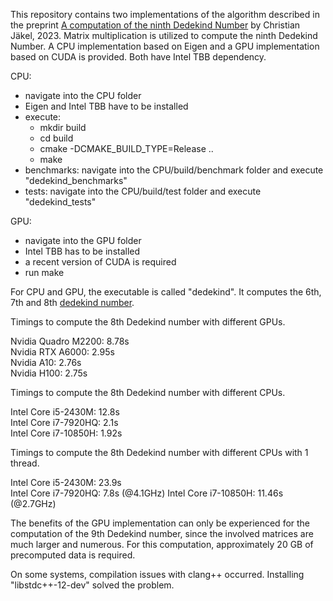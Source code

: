 This repository contains two implementations of the algorithm described in the preprint [A computation of the ninth Dedekind Number](https://arxiv.org/abs/2304.00895) by Christian Jäkel, 2023. Matrix multiplication is utilized to compute the ninth Dedekind Number. A CPU implementation based on Eigen and a GPU implementation based on CUDA is provided. Both have Intel TBB dependency.

CPU:
- navigate into the CPU folder
- Eigen and Intel TBB have to be installed
- execute:
    - mkdir build
    - cd build
    - cmake -DCMAKE_BUILD_TYPE=Release ..
    - make
- benchmarks: navigate into the CPU/build/benchmark folder and execute "dedekind_benchmarks"
- tests: navigate into the CPU/build/test folder and execute "dedekind_tests"  

GPU:
- navigate into the GPU folder
- Intel TBB has to be installed
- a recent version of CUDA is required
- run make  

For CPU and GPU, the executable is called "dedekind". It computes the 6th, 7th and 8th [dedekind number](https://en.wikipedia.org/wiki/Dedekind_number).

Timings to compute the 8th Dedekind number with different GPUs.

Nvidia Quadro M2200: 8.78s  
Nvidia RTX A6000: 2.95s  
Nvidia A10: 2.76s  
Nvidia H100: 2.75s  

Timings to compute the 8th Dedekind number with different CPUs.  

Intel Core i5-2430M: 12.8s  
Intel Core i7-7920HQ: 2.1s  
Intel Core i7-10850H: 1.92s  

Timings to compute the 8th Dedekind number with different CPUs with 1 thread.  

Intel Core i5-2430M: 23.9s  
Intel Core i7-7920HQ: 7.8s  (@4.1GHz) 
Intel Core i7-10850H: 11.46s (@2.7GHz)  

The benefits of the GPU implementation can only be experienced for the computation of the 9th Dedekind number, since the involved matrices are much larger and numerous. For this computation, approximately 20 GB of precomputed data is required.

On some systems, compilation issues with clang++ occurred. Installing "libstdc++-12-dev" solved the problem.
